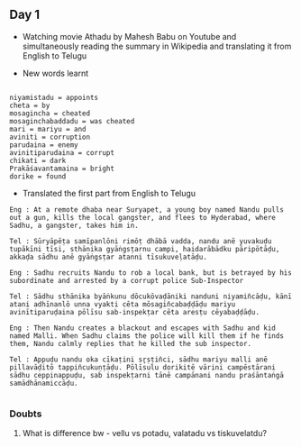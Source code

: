 ## Day 1

* Watching movie Athadu by Mahesh Babu on Youtube and simultaneously reading the summary in Wikipedia and translating it from English to Telugu

* New words learnt
```

niyamistadu = appoints
cheta = by
mosagincha = cheated
mosaginchabaddadu = was cheated
mari = mariyu = and
aviniti = corruption
parudaina = enemy
avinitiparudaina = corrupt
chikati = dark
Prakāśavantamaina = bright
dorike = found
```

* Translated the first part from English to Telugu
```
Eng : At a remote dhaba near Suryapet, a young boy named Nandu pulls out a gun, kills the local gangster, and flees to Hyderabad, where Sadhu, a gangster, takes him in.

Tel : Sūryāpēṭa samīpanlōni rimōṭ dhābā vadda, nandu anē yuvakuḍu tupākīni tīsi, sthānika gyāṅg‌sṭar‌nu campi, haidarābād‌ku pāripōtāḍu, akkaḍa sādhu anē gyāṅg‌sṭar atanni tīsukuveḷatāḍu.

Eng : Sadhu recruits Nandu to rob a local bank, but is betrayed by his subordinate and arrested by a corrupt police Sub-Inspector

Tel : Sādhu sthānika byāṅkunu dōcukōvaḍāniki nanduni niyamin̄cāḍu, kānī atani adhīnanlō unna vyakti cēta mōsagin̄cabaḍḍāḍu mariyu avinītiparuḍaina pōlīsu sab-in‌spekṭar cēta aresṭu cēyabaḍḍāḍu.

Eng : Then Nandu creates a blackout and escapes with Sadhu and kid named Malli. When Sadhu claims the police will kill them if he finds them, Nandu calmly replies that he killed the sub inspector.

Tel : Appuḍu nandu oka cīkaṭini sr̥ṣṭin̄ci, sādhu mariyu malli anē pillavāḍitō tappin̄cukuṇṭāḍu. Pōlīsulu dorikitē vārini campēstārani sādhu ceppinappuḍu, sab in‌spekṭar‌ni tānē campānani nandu praśāntaṅgā samādhānamiccāḍu.


```

### Doubts
1. What is difference bw - vellu vs potadu, valatadu vs tiskuvelatdu?
